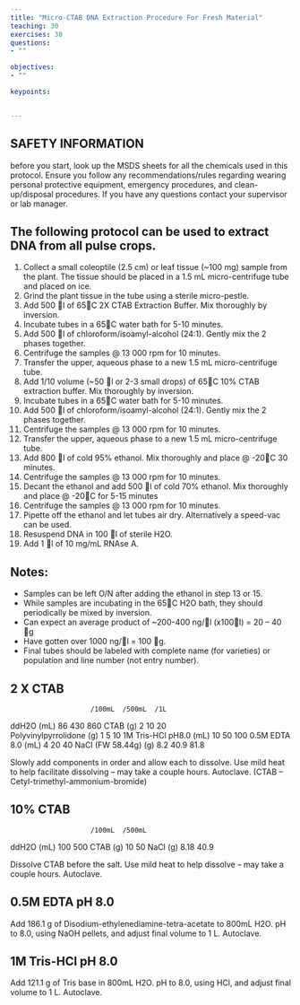 ```yaml
---
title: "Micro-CTAB DNA Extraction Procedure For Fresh Material"
teaching: 30
exercises: 30
questions:
- ""

objectives:
- ""

keypoints:


---
```


## SAFETY INFORMATION
before you start, look up the MSDS sheets for all the chemicals used in this protocol.  Ensure you follow any recommendations/rules regarding wearing personal protective equipment,
emergency procedures, and clean-up/disposal procedures.  If you have any questions contact your supervisor or lab manager.

## The following protocol can be used to extract DNA from all pulse crops.

1. Collect a small coleoptile (2.5 cm) or leaf tissue (~100 mg) sample from the plant.  The tissue should be placed in a 1.5 mL micro-centrifuge tube and placed on ice.
2. Grind the plant tissue in the tube using a sterile micro-pestle.
3. Add 500 l of 65C 2X CTAB Extraction Buffer.  Mix thoroughly by inversion.  
4. Incubate tubes in a 65C water bath for 5-10 minutes.
5. Add 500 l of chloroform/isoamyl-alcohol (24:1).  Gently mix the 2 phases together.
6. Centrifuge the samples @ 13 000 rpm for 10 minutes.
7. Transfer the upper, aqueous phase to a new 1.5 mL micro-centrifuge tube.
8. Add 1/10 volume (~50 l or 2-3 small drops) of 65C 10% CTAB extraction buffer.  Mix thoroughly by inversion.
9. Incubate tubes in a 65C water bath for 5-10 minutes.
10. Add 500 l of chloroform/isoamyl-alcohol (24:1).  Gently mix the 2 phases together.
11. Centrifuge the samples @ 13 000 rpm for 10 minutes.
12. Transfer the upper, aqueous phase to a new 1.5 mL micro-centrifuge tube.
13. Add 800 l of cold 95% ethanol.  Mix thoroughly and place @ -20C 30 minutes.
14. Centrifuge the samples @ 13 000 rpm for 10 minutes.
15. Decant the ethanol and add 500 l of cold 70% ethanol.  Mix thoroughly and place @ -20C for 5-15 minutes
16. Centrifuge the samples @ 13 000 rpm for 10 minutes.
17. Pipette off the ethanol and let tubes air dry. Alternatively a speed-vac can be used.
18. Resuspend DNA in 100 l of sterile H2O.
19. Add 1 l of 10 mg/mL RNAse A.  

## Notes:
-	Samples can be left O/N after adding the ethanol in step 13 or 15.
-	While samples are incubating in the 65C H2O bath, they should periodically be mixed by inversion.
-	Can expect an average product of ~200-400 ng/l (x100l) = 20 – 40 g
-	Have gotten over 1000 ng/l = 100 g.
-	Final tubes should be labeled with complete name (for varieties) or population and line number (not entry number).

## 2 X CTAB

						/100mL	/500mL	/1L
ddH2O			(mL)		86		430		860
CTAB			(g)		2		10		20		
Polyvinylpyrrolidone 	(g)		1		5		10
1M Tris-HCl pH8.0	(mL)		10		50		100
0.5M EDTA 8.0		(mL)		4		20		40
NaCl (FW 58.44g)	(g)		8.2		40.9		81.8

Slowly add components in order and allow each to dissolve.
Use mild heat to help facilitate dissolving – may take a couple hours.
Autoclave.
(CTAB – Cetyl-trimethyl-ammonium-bromide)


## 10% CTAB
						/100mL	/500mL
ddH2O			(mL)		100		500
CTAB			(g)		10		50
NaCl			(g)		8.18		40.9

Dissolve CTAB before the salt.
Use mild heat to help dissolve – may take a couple hours.
Autoclave.


## 0.5M EDTA pH 8.0

Add 186.1 g of Disodium-ethylenediamine-tetra-acetate to 800mL H2O.
pH to 8.0, using NaOH pellets, and adjust final volume to 1 L.
Autoclave.


## 1M Tris-HCl pH 8.0

Add 121.1 g of Tris base in 800mL H2O.
pH to 8.0, using HCl, and adjust final volume to 1 L.
Autoclave.


